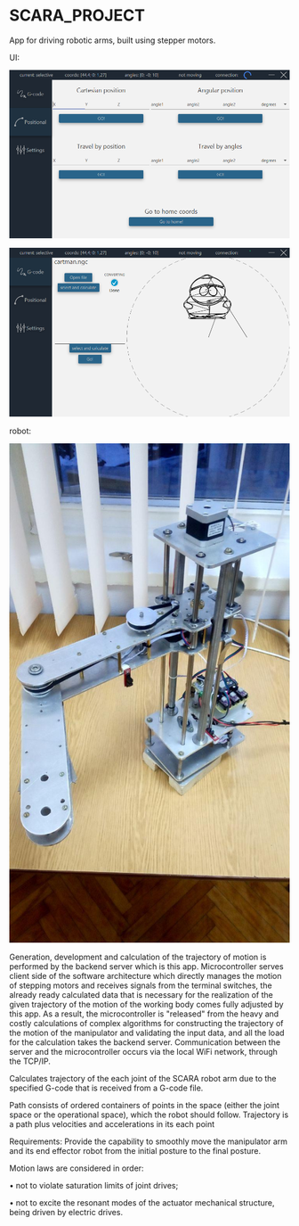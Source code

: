 # SCARA_PROJECT
App for driving robotic arms, built using stepper motors.
<p>
 UI:
 
![alt text](https://github.com/wizartik/SCARA_PROJECT/blob/master/1.png "ui")
 
![alt text](https://github.com/wizartik/SCARA_PROJECT/blob/master/2.png "ui")
<p>
robot:
 
![alt text](https://github.com/wizartik/SCARA_PROJECT/blob/master/photo_2019-02-12_21-49-37.jpg "robot")

<p>
Generation, development and calculation of the trajectory of motion is performed by the backend server which is this app. Microcontroller serves client side of the software architecture which directly manages the motion of stepping motors and receives signals from the terminal switches, the already ready calculated data that is necessary for the realization of the given trajectory of the motion of the working body comes fully adjusted by this app. As a result, the microcontroller is "released" from the heavy and costly calculations of complex algorithms for constructing the trajectory of the motion of the manipulator and validating the input data, and all the load for the calculation takes the backend server. Communication between the server and the microcontroller occurs via the local WiFi network, through the TCP/IP.
<p>
Calculates trajectory of the each joint of the SCARA robot arm due to the specified G-code that is received from a G-code file.
<p>
Path consists of ordered containers of points in the space (either the joint space
or the operational space), which the robot should follow.
Trajectory is a path plus velocities and accelerations in its each point

Requirements:
Provide the capability to smoothly move the manipulator arm and its end effector robot from the initial posture to the final posture.
  
Motion laws are considered in order:
<p>
• not to violate saturation limits of joint drives;
  <p>
• not to excite the resonant modes of the actuator mechanical structure, being driven by electric drives.
    <p>
